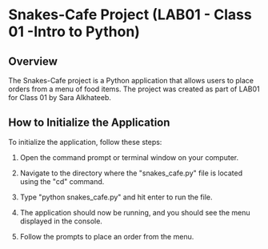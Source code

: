 # Snakes-Cafe Project (LAB01 - Class 01 -Intro to Python)

## Overview

The Snakes-Cafe project is a Python application that allows users to place orders from a menu of food items. The project was created as part of LAB01 for Class 01 by Sara Alkhateeb.

## How to Initialize the Application

To initialize the application, follow these steps:

1. Open the command prompt or terminal window on your computer.

2. Navigate to the directory where the "snakes_cafe.py" file is located using the "cd" command.

3. Type "python snakes_cafe.py" and hit enter to run the file.

4. The application should now be running, and you should see the menu displayed in the console.

5. Follow the prompts to place an order from the menu.


